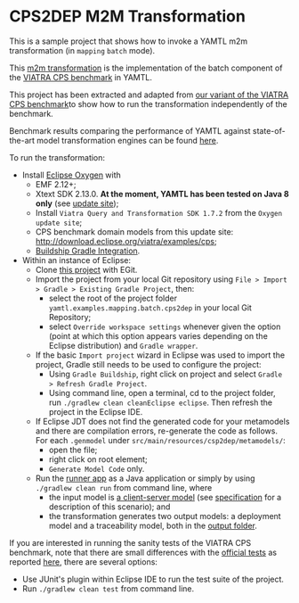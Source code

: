 # CPS2DEP M2M Transformation

This is a sample project that shows how to invoke a YAMTL m2m transformation (in `mapping` `batch` mode).

This [m2m transformation](./src/main/java/cps2dep/Cps2DepYAMTL.xtend) is the implementation of the batch component of the [VIATRA CPS benchmark](https://github.com/viatra/viatra-cps-benchmark) in YAMTL. 

This project has been extracted and adapted from [our variant of the VIATRA CPS benchmark](https://github.com/yamtl/viatra-cps-batch-benchmark/tree/master/m2m.batch.cps2dep.yamtl)to show how to run the transformation independently of the benchmark.

Benchmark results comparing the performance of YAMTL against state-of-the-art model transformation engines can be found [here](https://github.com/yamtl/viatra-cps-batch-benchmark).

To run the transformation:
* Install [Eclipse Oxygen](https://www.eclipse.org/downloads/packages/eclipse-modeling-tools/oxygen3a) with 
  * EMF 2.12+;
  * Xtext SDK 2.13.0. **At the moment, YAMTL has been tested on Java 8 only** (see [update site](http://download.eclipse.org/modeling/tmf/xtext/updates/composite/releases/));
  * Install `Viatra Query and Transformation SDK 1.7.2` from the `Oxygen update site`;
  * CPS benchmark domain models from this update site: http://download.eclipse.org/viatra/examples/cps;
  * [Buildship Gradle Integration](https://marketplace.eclipse.org/content/buildship-gradle-integration).
* Within an instance of Eclipse:
  * Clone [this project](https://github.com/yamtl/examples) with EGit.
  * Import the project from your local Git repository using `File > Import > Gradle > Existing Gradle Project`, then:
    * select the root of the project folder `yamtl.examples.mapping.batch.cps2dep` in your local Git Repository;
    * select `Override workspace settings` whenever given the option (point at which this option appears varies depending on the Eclipse distribution) and `Gradle wrapper`.
  * If the basic `Import project` wizard in Eclipse was used to import the project, Gradle still needs to be used to configure the project:
    * Using `Gradle Buildship`, right click on project and select `Gradle > Refresh Gradle Project`.
    * Using command line, open a terminal, cd to the project folder, run `./gradlew clean cleanEclipse eclipse`. Then refresh the project in the Eclipse IDE.
  * If Eclipse JDT does not find the generated code for your metamodels and there are compilation errors, re-generate the code as follows. For each `.genmodel` under `src/main/resources/csp2dep/metamodels/`:
    * open the file;
    * right click on root element;
    * `Generate Model Code` only.
  * Run the [runner app](src/main/java/cps2dep/Runner.xtend) as a Java application or simply by using `./gradlew clean run` from command line, where
    * the input model is [a client-server model](src/main/resources/cps2dep/output/) (see [specification](https://github.com/viatra/viatra-cps-benchmark/wiki/Benchmark-specification) for a description of this scenario); and
    * the transformation generates two output models: a deployment model and a traceability model, both in the [output folder](src/main/resources/cps2dep/output/). 

If you are interested in running the sanity tests of the VIATRA CPS benchmark, note that there are small differences with the [official tests](https://github.com/viatra/viatra-docs/blob/master/cps/CPS-to-Deployment-Unit-Tests.adoc) as reported [here](https://github.com/yamtl/viatra-cps-batch-benchmark/tree/master/m2m.batch.cps2dep.yamtl#benchmark-sanity-checks), there are several options:
  * Use JUnit's plugin within Eclipse IDE to run the test suite of the project.
  * Run `./gradlew clean test` from command line.
